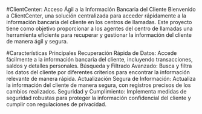 #ClientCenter:
Acceso Ágil a la Información Bancaria del Cliente
Bienvenido a ClientCenter, una solución centralizada para acceder rápidamente a la información bancaria del cliente en los centros de llamadas. Este proyecto tiene como objetivo proporcionar a los agentes del centro de llamadas una herramienta eficiente para recuperar y gestionar la información del cliente de manera ágil y segura.

#Características Principales
Recuperación Rápida de Datos: Accede fácilmente a la información bancaria del cliente, incluyendo transacciones, saldos y detalles personales.
Búsqueda y Filtrado Avanzado: Busca y filtra los datos del cliente por diferentes criterios para encontrar la información relevante de manera rápida.
Actualización Segura de Información: Actualiza la información del cliente de manera segura, con registros precisos de los cambios realizados.
Seguridad y Cumplimiento: Implementa medidas de seguridad robustas para proteger la información confidencial del cliente y cumplir con regulaciones de privacidad.
